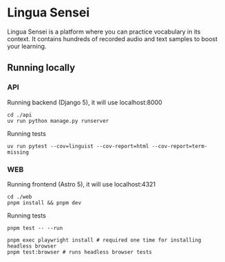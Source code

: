 # Lingua Sensei

Lingua Sensei is a platform where you can practice vocabulary in its context. It contains hundreds of recorded audio and text samples to boost your learning. 

## Running locally

### API

Running backend (Django 5), it will use localhost:8000

```shell
cd ./api
uv run python manage.py runserver
```

Running tests

```
uv run pytest --cov=linguist --cov-report=html --cov-report=term-missing 
```

### WEB

Running frontend (Astro 5), it will use localhost:4321

```shell
cd ./web
pnpm install && pnpm dev
```

Running tests

```
pnpm test -- --run

pnpm exec playwright install # required one time for installing headless browser
pnpm test:browser # runs headless browser tests
```

